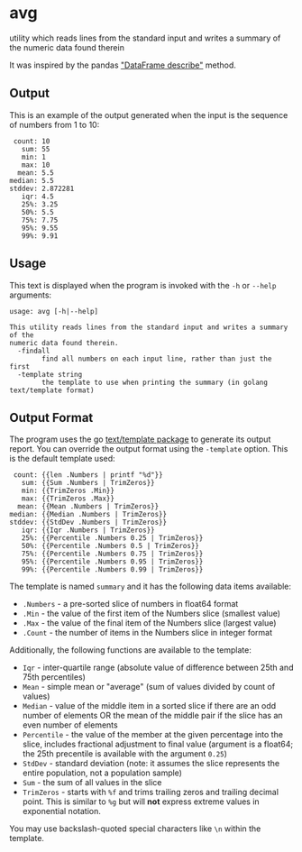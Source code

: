 # avg

utility which reads lines from the standard input and writes a summary of the numeric data found therein

It was inspired by the pandas ["DataFrame describe"](https://pandas.pydata.org/pandas-docs/stable/reference/api/pandas.DataFrame.describe.html) method.

## Output

This is an example of the output generated when the input is the sequence of numbers from 1 to 10:

```
 count: 10
   sum: 55
   min: 1
   max: 10
  mean: 5.5
median: 5.5
stddev: 2.872281
   iqr: 4.5
   25%: 3.25
   50%: 5.5
   75%: 7.75
   95%: 9.55
   99%: 9.91
```

## Usage

This text is displayed when the program is invoked with the `-h` or `--help` arguments:

```
usage: avg [-h|--help]

This utility reads lines from the standard input and writes a summary of the
numeric data found therein.
  -findall
    	find all numbers on each input line, rather than just the first
  -template string
    	the template to use when printing the summary (in golang text/template format)
```

## Output Format

The program uses the go [text/template package](https://golang.org/pkg/text/template/) to generate its output report. You can override the output format using the `-template` option. This is the default template used:

```
 count: {{len .Numbers | printf "%d"}}
   sum: {{Sum .Numbers | TrimZeros}}
   min: {{TrimZeros .Min}}
   max: {{TrimZeros .Max}}
  mean: {{Mean .Numbers | TrimZeros}}
median: {{Median .Numbers | TrimZeros}}
stddev: {{StdDev .Numbers | TrimZeros}}
   iqr: {{Iqr .Numbers | TrimZeros}}
   25%: {{Percentile .Numbers 0.25 | TrimZeros}}
   50%: {{Percentile .Numbers 0.5 | TrimZeros}}
   75%: {{Percentile .Numbers 0.75 | TrimZeros}}
   95%: {{Percentile .Numbers 0.95 | TrimZeros}}
   99%: {{Percentile .Numbers 0.99 | TrimZeros}}
```

The template is named `summary` and it has the following data items available:

* `.Numbers` - a pre-sorted slice of numbers in float64 format
* `.Min` - the value of the first item of the Numbers slice (smallest value)
* `.Max` - the value of the final item of the Numbers slice (largest value)
* `.Count` - the number of items in the Numbers slice in integer format

Additionally, the following functions are available to the template:

* `Iqr` - inter-quartile range (absolute value of difference between 25th and 75th percentiles)
* `Mean` - simple mean or "average" (sum of values divided by count of values)
* `Median` - value of the middle item in a sorted slice if there are an odd number of elements OR the mean of the middle pair if the slice has an even number of elements
* `Percentile` - the value of the member at the given percentage into the slice, includes fractional adjustment to final value (argument is a float64; the 25th precentile is available with the argument `0.25`)
* `StdDev` - standard deviation (note: it assumes the slice represents the entire population, not a population sample)
* `Sum` - the sum of all values in the slice
* `TrimZeros` - starts with `%f` and trims trailing zeros and trailing decimal point. This is similar to `%g` but will **not** express extreme values in exponential notation.

You may use backslash-quoted special characters like `\n` within the template.
